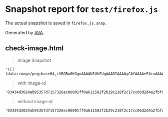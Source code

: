 # Snapshot report for `test/firefox.js`

The actual snapshot is saved in `firefox.js.snap`.

Generated by [AVA](https://ava.li).

## check-image.html

> Image Snapshot

    '![](data:image/png;base64,iVBORw0KGgoAAAANSUhEUgAAADIAAAAyCAYAAAAeP4ixAAAAYklEQVR4Ad3BAQEAAAiDMKR/59uD7QYjQCIkQiIkQiIkQiIkQiIkQiIkQiIkQiIkQiIkQiIkQiIkQiIkQiIkQiIkQiIkQiIkQiIkQiIkQiIkQiIkQiIkQiIkQiIkQiIkQiIeB7ECYiEz8xcAAAAASUVORK5CYII=)'

> with image-id

    '03434d3024ab95357d7157326ec06001ff0a611582f2b29c218f2c17cc06d2d4a2fbfd2ae98d1e98aced1abd65d1495611954025dbb52e1af0492270fc6f4749'

> without image-id

    '03434d3024ab95357d7157326ec06001ff0a611582f2b29c218f2c17cc06d2d4a2fbfd2ae98d1e98aced1abd65d1495611954025dbb52e1af0492270fc6f4749'
